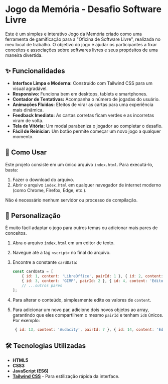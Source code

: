 # Jogo da Memória - Desafio Software Livre

Este é um simples e interativo Jogo da Memória criado como uma ferramenta de gamificação para a "Oficina de Software Livre", realizada no meu local de trabalho. O objetivo do jogo é ajudar os participantes a fixar conceitos e associações sobre softwares livres e seus propósitos de uma maneira divertida.

## ✨ Funcionalidades

- **Interface Limpa e Moderna:** Construído com Tailwind CSS para um visual agradável.
- **Responsivo:** Funciona bem em desktops, tablets e smartphones.
- **Contador de Tentativas:** Acompanha o número de jogadas do usuário.
- **Animações Fluidas:** Efeitos de virar as cartas para uma experiência mais dinâmica.
- **Feedback Imediato:** As cartas corretas ficam verdes e as incorretas viram de volta.
- **Tela de Vitória:** Um modal parabeniza o jogador ao completar o desafio.
- **Fácil de Reiniciar:** Um botão permite começar um novo jogo a qualquer momento.

## 🚀 Como Usar

Este projeto consiste em um único arquivo `index.html`. Para executá-lo, basta:

1.  Fazer o download do arquivo.
2.  Abrir o arquivo `index.html` em qualquer navegador de internet moderno (como Chrome, Firefox, Edge, etc.).

Não é necessário nenhum servidor ou processo de compilação.

## 🔧 Personalização

É muito fácil adaptar o jogo para outros temas ou adicionar mais pares de conceitos.

1.  Abra o arquivo `index.html` em um editor de texto.
2.  Navegue até a tag `<script>` no final do arquivo.
3.  Encontre a constante `cardData`:

    ```javascript
    const cardData = [
        { id: 1, content: 'LibreOffice', pairId: 1 }, { id: 2, content: 'Pacote de Escritório', pairId: 1 },
        { id: 3, content: 'GIMP', pairId: 2 }, { id: 4, content: 'Editor de Imagens', pairId: 2 },
        // ...outros pares
    ];
    ```

4.  Para alterar o conteúdo, simplesmente edite os valores de `content`.
5.  Para adicionar um novo par, adicione dois novos objetos ao array, garantindo que eles compartilhem o mesmo `pairId` e tenham `id`s únicos. Por exemplo:

    ```javascript
     { id: 13, content: 'Audacity', pairId: 7 }, { id: 14, content: 'Editor de Áudio', pairId: 7 },
    ```

## 🛠️ Tecnologias Utilizadas

- **HTML5**
- **CSS3**
- **JavaScript (ES6)**
- **[Tailwind CSS](https://tailwindcss.com/)** - Para estilização rápida da interface.

